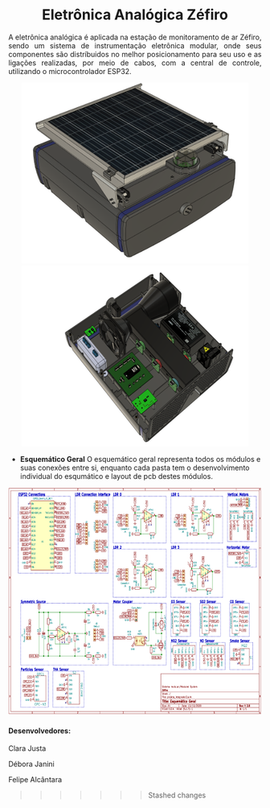 <h1 align="center">
      Eletrônica Analógica Zéfiro
</h1>

<p align="justify">
      A eletrônica analógica é aplicada na estação de monitoramento de ar Zéfiro, sendo um sistema de instrumentação eletrônica modular, onde seus componentes são distríbuidos no melhor posicionamento para seu uso e as ligações realizadas, por meio de cabos, com a central de controle, utilizando o microcontrolador ESP32.
  
 <p align="center">
      <img src="RR_01.png" height="360" width="452"/> <img src="R03_2.png" height="360" width="452"/> 
</p>
 
 
 
 - **Esquemático Geral** O esquemático geral representa todos os módulos e suas conexões entre si, enquanto cada pasta tem o desenvolvimento individual do esqumático e layout de pcb destes módulos.
  
  
<p align="center">
      <img src='sch_geral.PNG' height="452" width="657"/>
</p>
  
  
 
  
  #### Desenvolvedores:
  Clara Justa
  
  Débora Janini
  
  Felipe Alcântara

  
  
>>>>>>> Stashed changes
